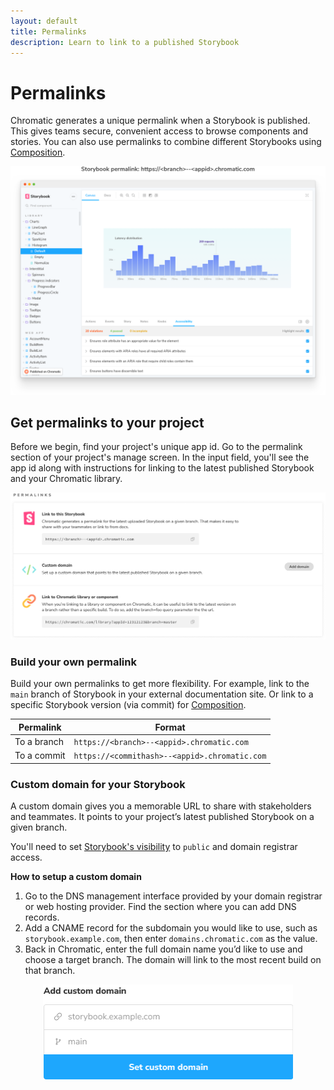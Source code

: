 ```yaml
---
layout: default
title: Permalinks
description: Learn to link to a published Storybook
---
```


# Permalinks

Chromatic generates a unique permalink when a Storybook is published. This gives teams secure, convenient access to browse components and stories. You can also use permalinks to combine different Storybooks using [Composition](composition).

![Published Storybook](img/published-storybook.png)

## Get permalinks to your project

Before we begin, find your project's unique app id. Go to the permalink section of your project's manage screen. In the input field, you'll see the app id along with instructions for linking to the latest published Storybook and your Chromatic library.

![Permalinks on the Manage screen](img/permalinks.png)

### Build your own permalink

Build your own permalinks to get more flexibility. For example, link to the `main` branch of Storybook in your external documentation site. Or link to a specific Storybook version (via commit) for [Composition](composition).

| Permalink   | Format                                        |
| ----------- | --------------------------------------------- |
| To a branch | `https://<branch>--<appid>.chromatic.com`     |
| To a commit | `https://<commithash>--<appid>.chromatic.com` |

### Custom domain for your Storybook

A custom domain gives you a memorable URL to share with stakeholders and teammates. It points to your project’s latest published Storybook on a given branch.

You'll need to set [Storybook's visibility](https://www.chromatic.com/docs/collaborators#visibility) to `public` and domain registrar access.

**How to setup a custom domain**

1. Go to the DNS management interface provided by your domain registrar or web hosting provider. Find the section where you can add DNS records.
2. Add a CNAME record for the subdomain you would like to use, such as `storybook.example.com`, then enter `domains.chromatic.com` as the value.
3. Back in Chromatic, enter the full domain name you’d like to use and choose a target branch. The domain will link to the most recent build on that branch.

<img src="img/permalinks-custom-domain-form.png" alt="permalinks custom domain" style="width: 400px; display:block; margin: 0 auto;">
